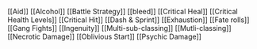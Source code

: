 [[Aid]]
[[Alcohol]]
[[Battle Strategy]]
[[bleed]]
[[Critical Heal]]
[[Critical Health Levels]]
[[Critical Hit]]
[[Dash & Sprint]]
[[Exhaustion]]
[[Fate rolls]]
[[Gang Fights]]
[[Ingenuity]]
[[Multi-sub-classing]]
[[Mutli-classing]]
[[Necrotic Damage]]
[[Oblivious Start]]
[[Psychic Damage]]